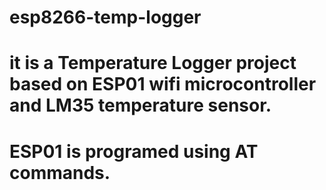 # esp8266-temp-logger
# it is a Temperature Logger project based on ESP01 wifi microcontroller and LM35 temperature sensor.
# ESP01 is programed  using AT commands.
 
